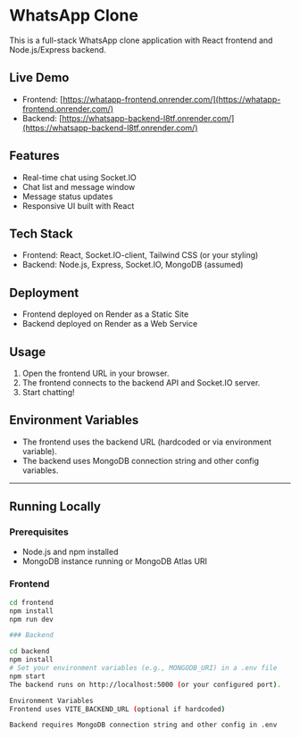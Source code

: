 # WhatsApp Clone

This is a full-stack WhatsApp clone application with React frontend and Node.js/Express backend.

## Live Demo

- Frontend: [https://whatapp-frontend.onrender.com/](https://whatapp-frontend.onrender.com/)
- Backend: [https://whatsapp-backend-l8tf.onrender.com/](https://whatsapp-backend-l8tf.onrender.com/)

## Features

- Real-time chat using Socket.IO
- Chat list and message window
- Message status updates
- Responsive UI built with React

## Tech Stack

- Frontend: React, Socket.IO-client, Tailwind CSS (or your styling)
- Backend: Node.js, Express, Socket.IO, MongoDB (assumed)

## Deployment

- Frontend deployed on Render as a Static Site
- Backend deployed on Render as a Web Service

## Usage

1. Open the frontend URL in your browser.
2. The frontend connects to the backend API and Socket.IO server.
3. Start chatting!

## Environment Variables

- The frontend uses the backend URL (hardcoded or via environment variable).
- The backend uses MongoDB connection string and other config variables.

---

## Running Locally

### Prerequisites

- Node.js and npm installed
- MongoDB instance running or MongoDB Atlas URI

### Frontend

```bash
cd frontend
npm install
npm run dev

### Backend

cd backend
npm install
# Set your environment variables (e.g., MONGODB_URI) in a .env file
npm start
The backend runs on http://localhost:5000 (or your configured port).

Environment Variables
Frontend uses VITE_BACKEND_URL (optional if hardcoded)

Backend requires MongoDB connection string and other config in .env

